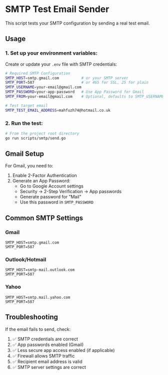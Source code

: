 # SMTP Test Email Sender

This script tests your SMTP configuration by sending a real test email.

## Usage

### 1. Set up your environment variables:

Create or update your `.env` file with SMTP credentials:

```bash
# Required SMTP Configuration
SMTP_HOST=smtp.gmail.com          # or your SMTP server
SMTP_PORT=587                     # or 465 for SSL, 25 for plain
SMTP_USERNAME=your-email@gmail.com
SMTP_PASSWORD=your-app-password   # Use App Password for Gmail
SMTP_FROM=your-email@gmail.com    # Optional, defaults to SMTP_USERNAME

# Test target email
SMTP_TEST_EMAIL_ADDRESS=mahfuzh74@hotmail.co.uk
```

### 2. Run the test:

```bash
# From the project root directory
go run scripts/smtp/send.go
```

## Gmail Setup

For Gmail, you need to:

1. Enable 2-Factor Authentication
2. Generate an App Password:
   - Go to Google Account settings
   - Security → 2-Step Verification → App passwords
   - Generate password for "Mail"
   - Use this password in `SMTP_PASSWORD`

## Common SMTP Settings

### Gmail
```
SMTP_HOST=smtp.gmail.com
SMTP_PORT=587
```

### Outlook/Hotmail
```
SMTP_HOST=smtp-mail.outlook.com
SMTP_PORT=587
```

### Yahoo
```
SMTP_HOST=smtp.mail.yahoo.com
SMTP_PORT=587
```

## Troubleshooting

If the email fails to send, check:

1. ✅ SMTP credentials are correct
2. ✅ App passwords enabled (Gmail)
3. ✅ Less secure app access enabled (if applicable)
4. ✅ Firewall allows SMTP traffic
5. ✅ Recipient email address is valid
6. ✅ SMTP server settings are correct